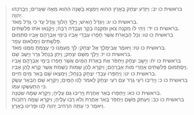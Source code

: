 
> בראשית כו יב: וַיִּזְרַע יִצְחָק בָּאָרֶץ הַהִוא וַיִּמְצָא בַּשָּׁנָה הַהִוא מֵאָה שְׁעָרִים; וַיְבָרְכֵהוּ יְהוָה.  
> בראשית כו יג: וַיִּגְדַּל הָאִישׁ; וַיֵּלֶךְ הָלוֹךְ וְגָדֵל עַד כִּי גָדַל מְאֹד.  
> בראשית כו יד: וַיְהִי לוֹ מִקְנֵה צֹאן וּמִקְנֵה בָקָר וַעֲבֻדָּה רַבָּה; וַיְקַנְאוּ אֹתוֹ פְּלִשְׁתִּים.  
> בראשית כו טו: וְכָל הַבְּאֵרֹת אֲשֶׁר חָפְרוּ עַבְדֵי אָבִיו בִּימֵי אַבְרָהָם אָבִיו סִתְּמוּם פְּלִשְׁתִּים וַיְמַלְאוּם עָפָר.  
> בראשית כו טז: וַיֹּאמֶר אֲבִימֶלֶךְ אֶל יִצְחָק:  לֵךְ מֵעִמָּנוּ כִּי עָצַמְתָּ מִמֶּנּוּ מְאֹד.  
> בראשית כו יז: וַיֵּלֶךְ מִשָּׁם יִצְחָק; וַיִּחַן בְּנַחַל גְּרָר וַיֵּשֶׁב שָׁם.  
> בראשית כו יח: וַיָּשָׁב יִצְחָק וַיַּחְפֹּר אֶת בְּאֵרֹת הַמַּיִם אֲשֶׁר חָפְרוּ בִּימֵי אַבְרָהָם אָבִיו וַיְסַתְּמוּם פְּלִשְׁתִּים אַחֲרֵי מוֹת אַבְרָהָם; וַיִּקְרָא לָהֶן שֵׁמוֹת כַּשֵּׁמֹת אֲשֶׁר קָרָא לָהֶן אָבִיו.  
> בראשית כו יט: וַיַּחְפְּרוּ עַבְדֵי יִצְחָק בַּנָּחַל; וַיִּמְצְאוּ שָׁם בְּאֵר מַיִם חַיִּים.  
> בראשית כו כ: וַיָּרִיבוּ רֹעֵי גְרָר עִם רֹעֵי יִצְחָק לֵאמֹר לָנוּ הַמָּיִם; וַיִּקְרָא שֵׁם הַבְּאֵר עֵשֶׂק כִּי הִתְעַשְּׂקוּ עִמּוֹ.  
> בראשית כו כא: וַיַּחְפְּרוּ בְּאֵר אַחֶרֶת וַיָּרִיבוּ גַּם עָלֶיהָ; וַיִּקְרָא שְׁמָהּ שִׂטְנָה.  
> בראשית כו כב: וַיַּעְתֵּק מִשָּׁם וַיַּחְפֹּר בְּאֵר אַחֶרֶת וְלֹא רָבוּ עָלֶיהָ; וַיִּקְרָא שְׁמָהּ רְחֹבוֹת וַיֹּאמֶר כִּי עַתָּה הִרְחִיב יְהוָה לָנוּ וּפָרִינוּ בָאָרֶץ.  


